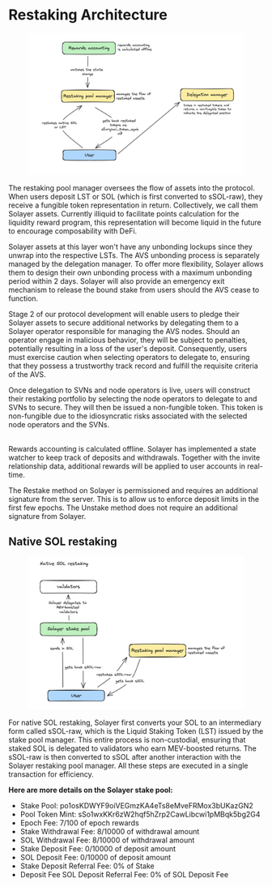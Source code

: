 # Restaking Architecture

<figure><img src="../.gitbook/assets/image (2) (1) (1) (1) (1).png" alt=""><figcaption></figcaption></figure>

The restaking pool manager oversees the flow of assets into the protocol. When users deposit LST or SOL (which is first converted to sSOL-raw), they receive a fungible token representation in return. Collectively, we call them Solayer assets. Currently illiquid to facilitate points calculation for the liquidity reward program, this representation will become liquid in the future to encourage composability with DeFi.

Solayer assets at this layer won't have any unbonding lockups since they unwrap into the respective LSTs. The AVS unbonding process is separately managed by the delegation manager. To offer more flexibility, Solayer allows them to design their own unbonding process with a maximum unbonding period within 2 days. Solayer will also provide an emergency exit mechanism to release the bound stake from users should the AVS cease to function.

Stage 2 of our protocol development will enable users to pledge their Solayer assets to secure additional networks by delegating them to a Solayer operator responsible for managing the AVS nodes. Should an operator engage in malicious behavior, they will be subject to penalties, potentially resulting in a loss of the user's deposit. Consequently, users must exercise caution when selecting operators to delegate to, ensuring that they possess a trustworthy track record and fulfill the requisite criteria of the AVS.

Once delegation to SVNs and node operators is live, users will construct their restaking portfolio by selecting the node operators to delegate to and SVNs to secure. They will then be issued a non-fungible token. This token is non-fungible due to the idiosyncratic risks associated with the selected node operators and the SVNs.

\
Rewards accounting is calculated offline. Solayer has implemented a state watcher to keep track of deposits and withdrawals. Together with the invite relationship data, additional rewards will be applied to user accounts in real-time.

The Restake method on Solayer is permissioned and requires an additional signature from the server. This is to allow us to enforce deposit limits in the first few epochs. The Unstake method does not require an additional signature from Solayer.



## **Native SOL restaking**

<figure><img src="../.gitbook/assets/image (1) (1) (1) (1) (1).png" alt=""><figcaption></figcaption></figure>

For native SOL restaking, Solayer first converts your SOL to an intermediary form called sSOL-raw, which is the Liquid Staking Token (LST) issued by the stake pool manager. This entire process is non-custodial, ensuring that staked SOL is delegated to validators who earn MEV-boosted returns. The sSOL-raw is then converted to sSOL after another interaction with the Solayer restaking pool manager. All these steps are executed in a single transaction for efficiency.

**Here are more details on the Solayer stake pool:**

* Stake Pool: po1osKDWYF9oiVEGmzKA4eTs8eMveFRMox3bUKazGN2&#x20;
* Pool Token Mint: sSo1wxKKr6zW2hqf5hZrp2CawLibcwi1pMBqk5bg2G4&#x20;
* Epoch Fee: 7/100 of epoch rewards&#x20;
* Stake Withdrawal Fee: 8/10000 of withdrawal amount&#x20;
* SOL Withdrawal Fee: 8/10000 of withdrawal amount&#x20;
* Stake Deposit Fee: 0/10000 of deposit amount&#x20;
* SOL Deposit Fee: 0/10000 of deposit amount&#x20;
* Stake Deposit Referral Fee: 0% of Stake&#x20;
* Deposit Fee SOL Deposit Referral Fee: 0% of SOL Deposit Fee



